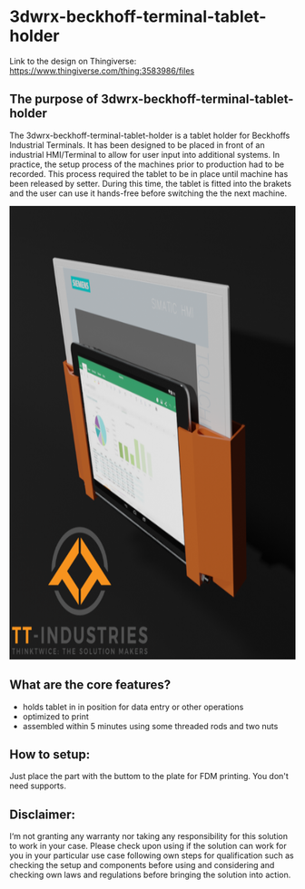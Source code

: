 # 3dwrx-beckhoff-terminal-tablet-holder
Link to the design on Thingiverse:
https://www.thingiverse.com/thing:3583986/files

## The purpose of 3dwrx-beckhoff-terminal-tablet-holder
The 3dwrx-beckhoff-terminal-tablet-holder is a tablet holder for Beckhoffs Industrial Terminals. It has been designed to be placed in front of an industrial HMI/Terminal to allow for user input into additional systems. In practice, the setup process of the machines prior to production had to be recorded. This process required the tablet to be in place until machine has been released by setter. During this time, the tablet is fitted into the brakets and the user can use it hands-free before switching the the next machine.

<p align="center">
  <img 
    width="800"
    height="800"
    src="https://github.com/thomaszipf/3dwrx-Beckhoff-Terminal-Tablet-Holder/blob/main/Images/Beckhoff-Terminal-Tablet-Holder.PNG"
  >
</p>

## What are the core features?
* holds tablet in in position for data entry or other operations
* optimized to print
* assembled within 5 minutes using some threaded rods and two nuts

## How to setup:
Just place the part with the buttom to the plate for FDM printing. You don't need supports. 

## Disclaimer:
I‘m not granting any warranty nor taking any responsibility for this solution to work in your case. Please check upon using if the solution can work for you in your particular use case following own steps for qualification such as checking the setup and components before using and considering and checking own laws and regulations before bringing the solution into action.

